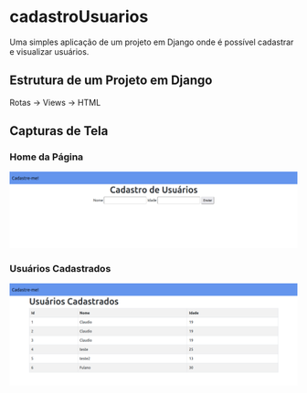 # cadastroUsuarios

Uma simples aplicação de um projeto em Django onde é possível cadastrar e visualizar usuários.

## Estrutura de um Projeto em Django

Rotas -> Views -> HTML

## Capturas de Tela

### Home da Página

<img src="/imgs/Captura de tela de 2023-12-13 23-20-27.png">

### Usuários Cadastrados

<img src="/imgs/Captura de tela de 2023-12-13 23-22-30.png">


